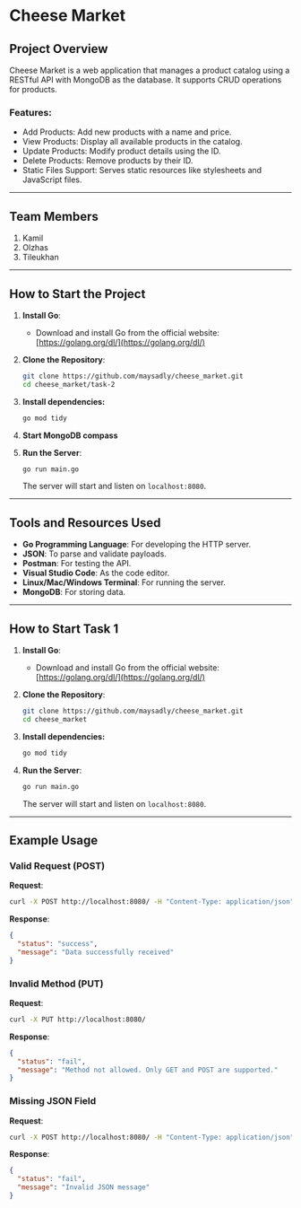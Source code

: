 # Cheese Market

## Project Overview
Cheese Market is a web application that manages a product catalog using a RESTful API with MongoDB as the database. It supports CRUD operations for products.

### Features:
- Add Products: Add new products with a name and price.
- View Products: Display all available products in the catalog.
- Update Products: Modify product details using the ID.
- Delete Products: Remove products by their ID.
- Static Files Support: Serves static resources like stylesheets and JavaScript files.

---

## Team Members
1. Kamil
2. Olzhas
3. Tileukhan

---

## How to Start the Project

1. **Install Go**:
   - Download and install Go from the official website: [https://golang.org/dl/](https://golang.org/dl/)

2. **Clone the Repository**:
   ```bash
   git clone https://github.com/maysadly/cheese_market.git
   cd cheese_market/task-2
   ```
3. **Install dependencies:**
    ```bash
   go mod tidy
   ```
4. **Start MongoDB compass**
   
5. **Run the Server**:
   ```bash
   go run main.go
   ```
   The server will start and listen on `localhost:8080`.

---

## Tools and Resources Used
- **Go Programming Language**: For developing the HTTP server.
- **JSON**: To parse and validate payloads.
- **Postman**: For testing the API.
- **Visual Studio Code**: As the code editor.
- **Linux/Mac/Windows Terminal**: For running the server.
- **MongoDB**: For storing data.

---

## How to Start Task 1

1. **Install Go**:
   - Download and install Go from the official website: [https://golang.org/dl/](https://golang.org/dl/)

2. **Clone the Repository**:
   ```bash
   git clone https://github.com/maysadly/cheese_market.git
   cd cheese_market
   ```
3. **Install dependencies:**
    ```bash
   go mod tidy
   ```
4. **Run the Server**:
   ```bash
   go run main.go
   ```
   The server will start and listen on `localhost:8080`.

---
   
## Example Usage
### Valid Request (POST)
**Request**:
```bash
curl -X POST http://localhost:8080/ -H "Content-Type: application/json" -d '{"message": "Hello, World!"}'
```
**Response**:
```json
{
  "status": "success",
  "message": "Data successfully received"
}
```
### Invalid Method (PUT)
**Request**:
```bash
curl -X PUT http://localhost:8080/
```
**Response**:
```json
{
  "status": "fail",
  "message": "Method not allowed. Only GET and POST are supported."
}
```

### Missing JSON Field
**Request**:
```bash
curl -X POST http://localhost:8080/ -H "Content-Type: application/json" -d '{"message1": "Hello, World!"}'
```
**Response**:
```json
{
  "status": "fail",
  "message": "Invalid JSON message"
}
```
